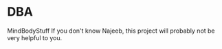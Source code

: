 # DBA
MindBodyStuff
If you don't know Najeeb, this project will probably not be very helpful to you.

